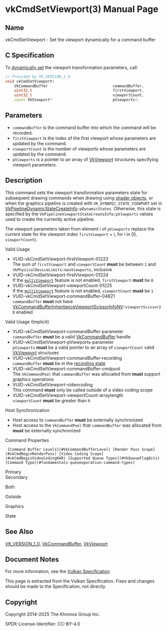 # vkCmdSetViewport(3) Manual Page

## Name

vkCmdSetViewport - Set the viewport dynamically for a command buffer



## [](#_c_specification)C Specification

To [dynamically set](https://registry.khronos.org/vulkan/specs/latest/html/vkspec.html#pipelines-dynamic-state) the viewport transformation parameters, call:

```c++
// Provided by VK_VERSION_1_0
void vkCmdSetViewport(
    VkCommandBuffer                             commandBuffer,
    uint32_t                                    firstViewport,
    uint32_t                                    viewportCount,
    const VkViewport*                           pViewports);
```

## [](#_parameters)Parameters

- `commandBuffer` is the command buffer into which the command will be recorded.
- `firstViewport` is the index of the first viewport whose parameters are updated by the command.
- `viewportCount` is the number of viewports whose parameters are updated by the command.
- `pViewports` is a pointer to an array of [VkViewport](https://registry.khronos.org/vulkan/specs/latest/man/html/VkViewport.html) structures specifying viewport parameters.

## [](#_description)Description

This command sets the viewport transformation parameters state for subsequent drawing commands when drawing using [shader objects](https://registry.khronos.org/vulkan/specs/latest/html/vkspec.html#shaders-objects), or when the graphics pipeline is created with `VK_DYNAMIC_STATE_VIEWPORT` set in [VkPipelineDynamicStateCreateInfo](https://registry.khronos.org/vulkan/specs/latest/man/html/VkPipelineDynamicStateCreateInfo.html)::`pDynamicStates`. Otherwise, this state is specified by the `VkPipelineViewportStateCreateInfo`::`pViewports` values used to create the currently active pipeline.

The viewport parameters taken from element i of `pViewports` replace the current state for the viewport index `firstViewport` + i, for i in [0, `viewportCount`).

Valid Usage

- [](#VUID-vkCmdSetViewport-firstViewport-01223)VUID-vkCmdSetViewport-firstViewport-01223  
  The sum of `firstViewport` and `viewportCount` **must** be between `1` and `VkPhysicalDeviceLimits`::`maxViewports`, inclusive
- [](#VUID-vkCmdSetViewport-firstViewport-01224)VUID-vkCmdSetViewport-firstViewport-01224  
  If the [`multiViewport`](https://registry.khronos.org/vulkan/specs/latest/html/vkspec.html#features-multiViewport) feature is not enabled, `firstViewport` **must** be `0`
- [](#VUID-vkCmdSetViewport-viewportCount-01225)VUID-vkCmdSetViewport-viewportCount-01225  
  If the [`multiViewport`](https://registry.khronos.org/vulkan/specs/latest/html/vkspec.html#features-multiViewport) feature is not enabled, `viewportCount` **must** be `1`
- [](#VUID-vkCmdSetViewport-commandBuffer-04821)VUID-vkCmdSetViewport-commandBuffer-04821  
  `commandBuffer` **must** not have [VkCommandBufferInheritanceViewportScissorInfoNV](https://registry.khronos.org/vulkan/specs/latest/man/html/VkCommandBufferInheritanceViewportScissorInfoNV.html)::`viewportScissor2D` enabled

Valid Usage (Implicit)

- [](#VUID-vkCmdSetViewport-commandBuffer-parameter)VUID-vkCmdSetViewport-commandBuffer-parameter  
  `commandBuffer` **must** be a valid [VkCommandBuffer](https://registry.khronos.org/vulkan/specs/latest/man/html/VkCommandBuffer.html) handle
- [](#VUID-vkCmdSetViewport-pViewports-parameter)VUID-vkCmdSetViewport-pViewports-parameter  
  `pViewports` **must** be a valid pointer to an array of `viewportCount` valid [VkViewport](https://registry.khronos.org/vulkan/specs/latest/man/html/VkViewport.html) structures
- [](#VUID-vkCmdSetViewport-commandBuffer-recording)VUID-vkCmdSetViewport-commandBuffer-recording  
  `commandBuffer` **must** be in the [recording state](#commandbuffers-lifecycle)
- [](#VUID-vkCmdSetViewport-commandBuffer-cmdpool)VUID-vkCmdSetViewport-commandBuffer-cmdpool  
  The `VkCommandPool` that `commandBuffer` was allocated from **must** support graphics operations
- [](#VUID-vkCmdSetViewport-videocoding)VUID-vkCmdSetViewport-videocoding  
  This command **must** only be called outside of a video coding scope
- [](#VUID-vkCmdSetViewport-viewportCount-arraylength)VUID-vkCmdSetViewport-viewportCount-arraylength  
  `viewportCount` **must** be greater than `0`

Host Synchronization

- Host access to `commandBuffer` **must** be externally synchronized
- Host access to the `VkCommandPool` that `commandBuffer` was allocated from **must** be externally synchronized

Command Properties

     [Command Buffer Levels](#VkCommandBufferLevel) [Render Pass Scope](#vkCmdBeginRenderPass) [Video Coding Scope](#vkCmdBeginVideoCodingKHR) [Supported Queue Types](#VkQueueFlagBits) [Command Type](#fundamentals-queueoperation-command-types)

Primary  
Secondary

Both

Outside

Graphics

State

## [](#_see_also)See Also

[VK\_VERSION\_1\_0](https://registry.khronos.org/vulkan/specs/latest/man/html/VK_VERSION_1_0.html), [VkCommandBuffer](https://registry.khronos.org/vulkan/specs/latest/man/html/VkCommandBuffer.html), [VkViewport](https://registry.khronos.org/vulkan/specs/latest/man/html/VkViewport.html)

## [](#_document_notes)Document Notes

For more information, see the [Vulkan Specification](https://registry.khronos.org/vulkan/specs/latest/html/vkspec.html#vkCmdSetViewport)

This page is extracted from the Vulkan Specification. Fixes and changes should be made to the Specification, not directly.

## [](#_copyright)Copyright

Copyright 2014-2025 The Khronos Group Inc.

SPDX-License-Identifier: CC-BY-4.0